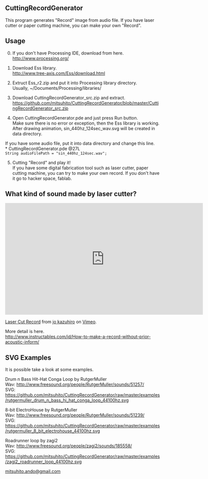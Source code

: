 CuttingRecordGenerator
----------------------
This program generates "Record" image from audio file. If you have laser cutter or paper cutting machine, you can  make your own "Record".  



Usage
-----
0. If you don't have Processing IDE, download from here.  
  http://www.processing.org/  

1. Download Ess library.  
  http://www.tree-axis.com/Ess/download.html  

2. Extruct Ess_r2.zip and put it into Processing library directory.  
  Usually, ~/Documents/Processing/libraries/  

3. Download CuttingRecordGenerator_src.zip and extract.  
  https://github.com/mitsuhito/CuttingRecordGenerator/blob/master/CuttingRecordGenerator_src.zip  

4. Open CuttingRecordGenerator.pde and just press Run button.  
  Make sure there is no error or exception, then the Ess library is working.  
  After drawing animation, sin_440hz_124sec_wav.svg will be created in data directory.  

  If you have some audio file, put it into data directory and change this line.  
    * CuttingRecordGenerator.pde @27L  
     `String audioFilePath = "sin_440hz_124sec.wav";`  

5. Cutting "Record" and play it!  
  If you have some digital fabrication tool such as laser cutter, paper cutting machine, you can try to make your own record. If you don't have it go to hacker space, fablab.  



What kind of sound made by laser cutter?
----------------------------------------
<iframe src="http://player.vimeo.com/video/58682203" width="640" height="360" frameborder="0" webkitAllowFullScreen mozallowfullscreen allowFullScreen></iframe> <p><a href="http://vimeo.com/58682203">Laser Cut Record</a> from <a href="http://vimeo.com/user638795">jo kazuhiro</a> on <a href="http://vimeo.com">Vimeo</a>.</p>

More detail is here.  
 http://www.instructables.com/id/How-to-make-a-record-without-prior-acoustic-inform/  



SVG Examples
------------
It is possible take a look at some examples.  

 Drum n Bass Hit-Hat Conga Loop by RutgerMuller  
  Wav: http://www.freesound.org/people/RutgerMuller/sounds/51257/  
  SVG: https://github.com/mitsuhito/CuttingRecordGenerator/raw/master/examples/rutgermuller_drum_n_bass_hi_hat_conga_loop_44100hz.svg  

 8-bit ElectroHouse by RutgerMuller  
  Wav: http://www.freesound.org/people/RutgerMuller/sounds/51239/  
  SVG: https://github.com/mitsuhito/CuttingRecordGenerator/raw/master/examples/rutgermuller_8_bit_electrohouse_44100hz.svg  

 Roadrunner loop by zagi2  
  Wav: http://www.freesound.org/people/zagi2/sounds/185558/  
  SVG: https://github.com/mitsuhito/CuttingRecordGenerator/raw/master/examples/zagi2_roadrunner_loop_44100hz.svg  



mitsuhito.ando@gmail.com  

